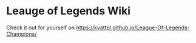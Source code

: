 # Leauge of Legends Wiki

Check it out for yourself on https://kyattpl.github.io/League-Of-Legends-Champions/
